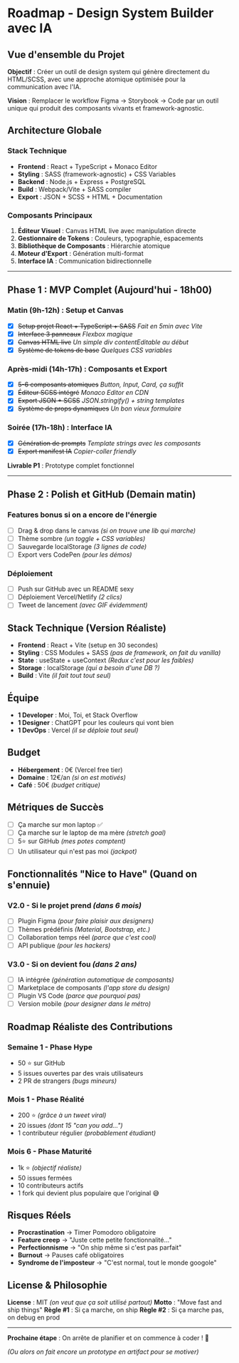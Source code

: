 # Roadmap - Design System Builder avec IA

## Vue d'ensemble du Projet

**Objectif** : Créer un outil de design system qui génère directement du HTML/SCSS, avec une approche atomique optimisée pour la communication avec l'IA.

**Vision** : Remplacer le workflow Figma → Storybook → Code par un outil unique qui produit des composants vivants et framework-agnostic.

## Architecture Globale

### Stack Technique
- **Frontend** : React + TypeScript + Monaco Editor
- **Styling** : SASS (framework-agnostic) + CSS Variables
- **Backend** : Node.js + Express + PostgreSQL
- **Build** : Webpack/Vite + SASS compiler
- **Export** : JSON + SCSS + HTML + Documentation

### Composants Principaux
1. **Éditeur Visuel** : Canvas HTML live avec manipulation directe
2. **Gestionnaire de Tokens** : Couleurs, typographie, espacements
3. **Bibliothèque de Composants** : Hiérarchie atomique
4. **Moteur d'Export** : Génération multi-format
5. **Interface IA** : Communication bidirectionnelle

---

## Phase 1 : MVP Complet (Aujourd'hui - 18h00)

### Matin (9h-12h) : Setup et Canvas
- [x] ~~Setup projet React + TypeScript + SASS~~ *Fait en 5min avec Vite*
- [x] ~~Interface 3 panneaux~~ *Flexbox magique*
- [x] ~~Canvas HTML live~~ *Un simple div contentEditable au début*
- [x] ~~Système de tokens de base~~ *Quelques CSS variables*

### Après-midi (14h-17h) : Composants et Export
- [x] ~~5-6 composants atomiques~~ *Button, Input, Card, ça suffit*
- [x] ~~Éditeur SCSS intégré~~ *Monaco Editor en CDN*
- [x] ~~Export JSON + SCSS~~ *JSON.stringify() + string templates*
- [x] ~~Système de props dynamiques~~ *Un bon vieux formulaire*

### Soirée (17h-18h) : Interface IA
- [x] ~~Génération de prompts~~ *Template strings avec les composants*
- [x] ~~Export manifest IA~~ *Copier-coller friendly*

**Livrable P1** : Prototype complet fonctionnel

---

## Phase 2 : Polish et GitHub (Demain matin)

### Features bonus si on a encore de l'énergie
- [ ] Drag & drop dans le canvas *(si on trouve une lib qui marche)*
- [ ] Thème sombre *(un toggle + CSS variables)*
- [ ] Sauvegarde localStorage *(3 lignes de code)*
- [ ] Export vers CodePen *(pour les démos)*

### Déploiement
- [ ] Push sur GitHub avec un README sexy
- [ ] Déploiement Vercel/Netlify *(2 clics)*
- [ ] Tweet de lancement *(avec GIF évidemment)*

## Stack Technique (Version Réaliste)

- **Frontend** : React + Vite (setup en 30 secondes)
- **Styling** : CSS Modules + SASS *(pas de framework, on fait du vanilla)*
- **State** : useState + useContext *(Redux c'est pour les faibles)*
- **Storage** : localStorage *(qui a besoin d'une DB ?)*
- **Build** : Vite *(il fait tout tout seul)*

## Équipe

- **1 Developer** : Moi, Toi, et Stack Overflow
- **1 Designer** : ChatGPT pour les couleurs qui vont bien
- **1 DevOps** : Vercel *(il se déploie tout seul)*

## Budget

- **Hébergement** : 0€ (Vercel free tier)
- **Domaine** : 12€/an *(si on est motivés)*
- **Café** : 50€ *(budget critique)*

## Métriques de Succès

- [ ] Ça marche sur mon laptop ✅
- [ ] Ça marche sur le laptop de ma mère *(stretch goal)*
- [ ] 5⭐ sur GitHub *(mes potes comptent)*
- [ ] Un utilisateur qui n'est pas moi *(jackpot)*

## Fonctionnalités "Nice to Have" (Quand on s'ennuie)

### V2.0 - Si le projet prend *(dans 6 mois)*
- [ ] Plugin Figma *(pour faire plaisir aux designers)*
- [ ] Thèmes prédéfinis *(Material, Bootstrap, etc.)*
- [ ] Collaboration temps réel *(parce que c'est cool)*
- [ ] API publique *(pour les hackers)*

### V3.0 - Si on devient fou *(dans 2 ans)*
- [ ] IA intégrée *(génération automatique de composants)*
- [ ] Marketplace de composants *(l'app store du design)*
- [ ] Plugin VS Code *(parce que pourquoi pas)*
- [ ] Version mobile *(pour designer dans le métro)*

## Roadmap Réaliste des Contributions

### Semaine 1 - Phase Hype
- 50 ⭐ sur GitHub
- 5 issues ouvertes par des vrais utilisateurs
- 2 PR de strangers *(bugs mineurs)*

### Mois 1 - Phase Réalité
- 200 ⭐ *(grâce à un tweet viral)*
- 20 issues *(dont 15 "can you add...")*
- 1 contributeur régulier *(probablement étudiant)*

### Mois 6 - Phase Maturité
- 1k ⭐ *(objectif réaliste)*
- 50 issues fermées
- 10 contributeurs actifs
- 1 fork qui devient plus populaire que l'original 😅

## Risques Réels

- **Procrastination** → Timer Pomodoro obligatoire
- **Feature creep** → "Juste cette petite fonctionnalité..."
- **Perfectionnisme** → "On ship même si c'est pas parfait"
- **Burnout** → Pauses café obligatoires
- **Syndrome de l'imposteur** → "C'est normal, tout le monde googole"

## License & Philosophie

**License** : MIT *(on veut que ça soit utilisé partout)*
**Motto** : "Move fast and ship things" 
**Règle #1** : Si ça marche, on ship
**Règle #2** : Si ça marche pas, on debug en prod

---

**Prochaine étape** : On arrête de planifier et on commence à coder ! 🚀

*(Ou alors on fait encore un prototype en artifact pour se motiver)*